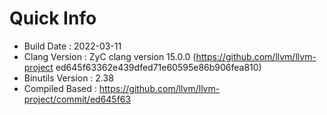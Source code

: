 # Quick Info
* Build Date : 2022-03-11
* Clang Version : ZyC clang version 15.0.0 (https://github.com/llvm/llvm-project ed645f63362e439dfed71e60595e86b906fea810)
* Binutils Version : 2.38
* Compiled Based : https://github.com/llvm/llvm-project/commit/ed645f63

